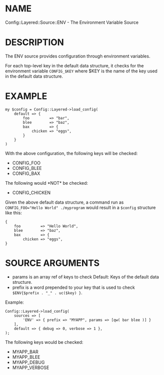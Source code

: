 # NAME

Config::Layered::Source::ENV - The Environment Variable Source

# DESCRIPTION

The ENV source provides configuration through environment variables.

For each top-level key in the default data structure, it checks for the
environment variable `CONFIG_$KEY` where $KEY is the name of the key used
in the default data structure.

# EXAMPLE

    my $config = Config::Layered->load_config( 
        default => {
            foo         => "bar",
            blee        => "baz",
            bax         => {
                chicken => "eggs",
            }
        }
    )

With the above configuration, the following keys will be checked:

- CONFIG\_FOO
- CONFIG\_BLEE
- CONFIG\_BAX

The following would \*NOT\* be checked:

- CONFIG\_CHICKEN

Given the above default data structure, a command run as 
`CONFIG_FOO="Hello World" ./myprogram` would result in a
`$config` structure like this:



    {
        foo         => "Hello World",
        blee        => "baz",
        bax         => {
            chicken => "eggs",
    }

# SOURCE ARGUMENTS

- params is an array ref of keys to check Default: Keys of the default
data structure.
- prefix is a word prepended to your key that is used to check 
`$ENV{$prefix . "_" . uc($key) }`.

Example:

    Config::Layered->load_config(
        sources => [ 
            'ENV' => { prefix => "MYAPP", params => [qw( bar blee )] } 
        ],
        default => { debug => 0, verbose => 1 },
    );

The following keys would be checked:

- MYAPP\_BAR
- MYAPP\_BLEE
- MYAPP\_DEBUG
- MYAPP\_VERBOSE

